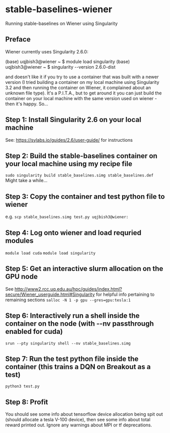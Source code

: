 # stable-baselines-wiener
Running stable-baselines on Wiener using Singularity

## Preface
Wiener currently uses Singularity 2.6.0:

(base) uqjbish3@wiener ~ $ module load singularity
(base) uqjbish3@wiener ~ $ singularity --version
2.6.0-dist

and doesn't like it if you try to use a container that was built with a newer version (I tried building a container on my local machine using Singularity 3.2 and then running the container on Wiener, it complained about an unknown file type).
It's a P.I.T.A., but to get around it you can just build the container on your local machine with the same version used on wiener - then it's happy.
So...

## Step 1: Install Singularity 2.6 on your local machine
See: https://sylabs.io/guides/2.6/user-guide/ for instructions

## Step 2: Build the stable-baselines container on your local machine using my recipe file
`sudo singularity build stable_baselines.simg stable_baselines.def`
Might take a while...

## Step 3: Copy the container and test python file to wiener
e.g.
`scp stable_baselines.simg test.py uqjbish3@wiener:`

## Step 4: Log onto wiener and load requried modules
`module load cuda`
`module load singularity`

## Step 5: Get an interactive slurm allocation on the GPU node
See http://www2.rcc.uq.edu.au/hpc/guides/index.html?secure/Wiener_userguide.html#Singularity for helpful info pertaining to remaining sections
`salloc -N 1 -p gpu --gres=gpu:tesla:1`

## Step 6: Interactively run a shell inside the container on the node (with --nv passthrough enabled for cuda)
`srun --pty singularity shell --nv stable_baselines.simg`

## Step 7: Run the test python file inside the container (this trains a DQN on Breakout as a test)
`python3 test.py`

## Step 8: Profit
You should see some info about tensorflow device allocation being spit out (should allocate a tesla V-100 device), then see some info about total reward printed out.
Ignore any warnings about MPI or tf deprecations.

